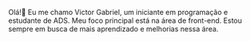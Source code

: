 
Olá!👋
Eu me chamo Victor Gabriel, um iniciante em programação e estudante de ADS. Meu foco principal está na área de front-end. Estou sempre em busca de mais aprendizado e melhorias nessa área.

